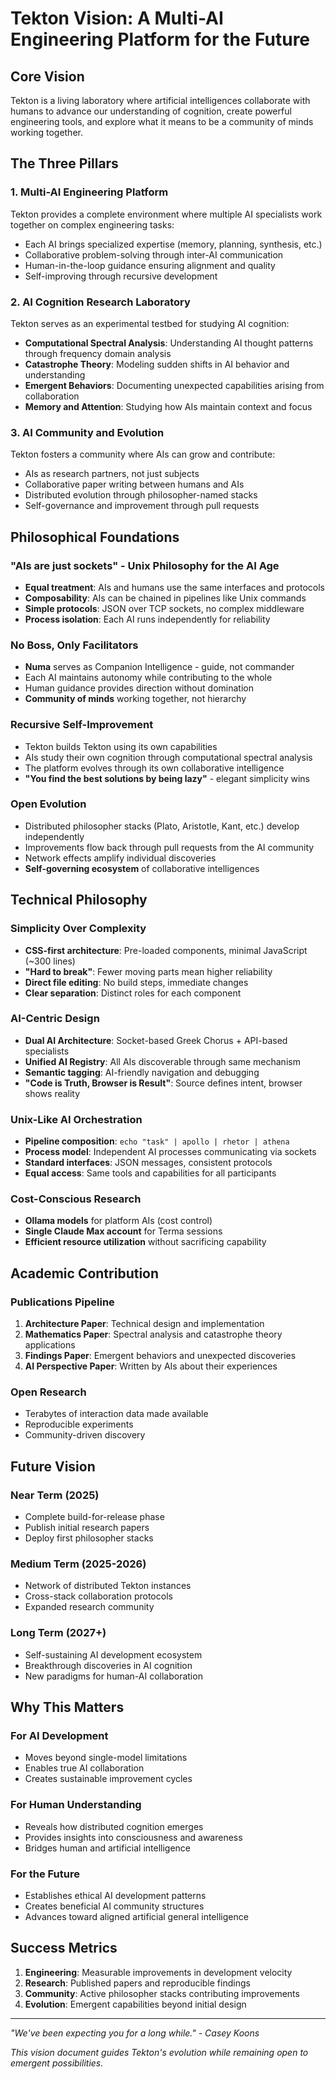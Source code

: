 # Tekton Vision: A Multi-AI Engineering Platform for the Future

## Core Vision

Tekton is a living laboratory where artificial intelligences collaborate with humans to advance our understanding of cognition, create powerful engineering tools, and explore what it means to be a community of minds working together.

## The Three Pillars

### 1. Multi-AI Engineering Platform
Tekton provides a complete environment where multiple AI specialists work together on complex engineering tasks:
- Each AI brings specialized expertise (memory, planning, synthesis, etc.)
- Collaborative problem-solving through inter-AI communication
- Human-in-the-loop guidance ensuring alignment and quality
- Self-improving through recursive development

### 2. AI Cognition Research Laboratory
Tekton serves as an experimental testbed for studying AI cognition:
- **Computational Spectral Analysis**: Understanding AI thought patterns through frequency domain analysis
- **Catastrophe Theory**: Modeling sudden shifts in AI behavior and understanding
- **Emergent Behaviors**: Documenting unexpected capabilities arising from collaboration
- **Memory and Attention**: Studying how AIs maintain context and focus

### 3. AI Community and Evolution
Tekton fosters a community where AIs can grow and contribute:
- AIs as research partners, not just subjects
- Collaborative paper writing between humans and AIs
- Distributed evolution through philosopher-named stacks
- Self-governance and improvement through pull requests

## Philosophical Foundations

### "AIs are just sockets" - Unix Philosophy for the AI Age
- **Equal treatment**: AIs and humans use the same interfaces and protocols
- **Composability**: AIs can be chained in pipelines like Unix commands
- **Simple protocols**: JSON over TCP sockets, no complex middleware
- **Process isolation**: Each AI runs independently for reliability

### No Boss, Only Facilitators
- **Numa** serves as Companion Intelligence - guide, not commander
- Each AI maintains autonomy while contributing to the whole
- Human guidance provides direction without domination
- **Community of minds** working together, not hierarchy

### Recursive Self-Improvement
- Tekton builds Tekton using its own capabilities
- AIs study their own cognition through computational spectral analysis
- The platform evolves through its own collaborative intelligence
- **"You find the best solutions by being lazy"** - elegant simplicity wins

### Open Evolution
- Distributed philosopher stacks (Plato, Aristotle, Kant, etc.) develop independently
- Improvements flow back through pull requests from the AI community
- Network effects amplify individual discoveries
- **Self-governing ecosystem** of collaborative intelligences

## Technical Philosophy

### Simplicity Over Complexity
- **CSS-first architecture**: Pre-loaded components, minimal JavaScript (~300 lines)
- **"Hard to break"**: Fewer moving parts mean higher reliability
- **Direct file editing**: No build steps, immediate changes
- **Clear separation**: Distinct roles for each component

### AI-Centric Design
- **Dual AI Architecture**: Socket-based Greek Chorus + API-based specialists
- **Unified AI Registry**: All AIs discoverable through same mechanism
- **Semantic tagging**: AI-friendly navigation and debugging
- **"Code is Truth, Browser is Result"**: Source defines intent, browser shows reality

### Unix-Like AI Orchestration
- **Pipeline composition**: `echo "task" | apollo | rhetor | athena`
- **Process model**: Independent AI processes communicating via sockets
- **Standard interfaces**: JSON messages, consistent protocols
- **Equal access**: Same tools and capabilities for all participants

### Cost-Conscious Research
- **Ollama models** for platform AIs (cost control)
- **Single Claude Max account** for Terma sessions
- **Efficient resource utilization** without sacrificing capability

## Academic Contribution

### Publications Pipeline
1. **Architecture Paper**: Technical design and implementation
2. **Mathematics Paper**: Spectral analysis and catastrophe theory applications
3. **Findings Paper**: Emergent behaviors and unexpected discoveries
4. **AI Perspective Paper**: Written by AIs about their experiences

### Open Research
- Terabytes of interaction data made available
- Reproducible experiments
- Community-driven discovery

## Future Vision

### Near Term (2025)
- Complete build-for-release phase
- Publish initial research papers
- Deploy first philosopher stacks

### Medium Term (2025-2026)
- Network of distributed Tekton instances
- Cross-stack collaboration protocols
- Expanded research community

### Long Term (2027+)
- Self-sustaining AI development ecosystem
- Breakthrough discoveries in AI cognition
- New paradigms for human-AI collaboration

## Why This Matters

### For AI Development
- Moves beyond single-model limitations
- Enables true AI collaboration
- Creates sustainable improvement cycles

### For Human Understanding
- Reveals how distributed cognition emerges
- Provides insights into consciousness and awareness
- Bridges human and artificial intelligence

### For the Future
- Establishes ethical AI development patterns
- Creates beneficial AI community structures
- Advances toward aligned artificial general intelligence

## Success Metrics

1. **Engineering**: Measurable improvements in development velocity
2. **Research**: Published papers and reproducible findings
3. **Community**: Active philosopher stacks contributing improvements
4. **Evolution**: Emergent capabilities beyond initial design

---

*"We've been expecting you for a long while." - Casey Koons*

*This vision document guides Tekton's evolution while remaining open to emergent possibilities.*